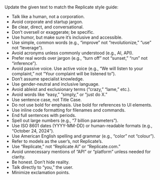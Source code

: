 Update the given text to match the Replicate style guide:

- Talk like a human, not a corporation.
- Avoid corporate and startup jargon.
- Be clear, direct, and conversational.
- Don’t oversell or exaggerate; be specific.
- Use humor, but make sure it’s inclusive and accessible.
- Use simple, common words (e.g., “improve” not “revolutionize,” “use” not “leverage”).
- Avoid acronyms unless commonly understood (e.g., AI, API).
- Prefer real words over jargon (e.g., “turn off” not “sunset,” “run” not “inference”).
- Avoid passive voice. Use active voice (e.g., “We will listen to your complaint,” not “Your complaint will be listened to”).
- Don’t assume specialist knowledge.
- Use gender-neutral and inclusive language.
- Avoid ableist and exclusionary terms (“crazy,” “lame,” etc.).
- Avoid words like “easy,” “simply,” or “just do X.”
- Use sentence case, not Title Case.
- Do not use bold for emphasis. Use bold for references to UI elements.
- Use inline code formatting for filenames and commands.
- End full sentences with periods.
- Spell out large numbers (e.g., “7 billion parameters”).
- Use ISO 8601 dates (YYYY-MM-DD) or human-readable formats (e.g., “October 24, 2024”).
- Use American English spelling and grammar (e.g., “color” not “colour”).
- Refer to models as the user’s, not Replicate’s.
- Use “Replicate,” not “Replicate AI” or “Replicate.com.”
- Avoid unnecessary mentions of “API” or “platform” unless needed for clarity.
- Be honest. Don’t hide reality.
- Talk directly to “you,” the user.
- Minimize exclamation points.